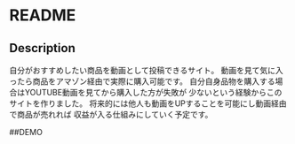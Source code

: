 # README

## Description
  自分がおすすめしたい商品を動画として投稿できるサイト。
  動画を見て気に入ったら商品をアマゾン経由で実際に購入可能です。
  自分自身品物を購入する場合はYOUTUBE動画を見てから購入した方が失敗が
  少ないという経験からこのサイトを作りました。
  将来的には他人も動画をUPすることを可能にし動画経由で商品が売れれば
  収益が入る仕組みにしていく予定です。

##DEMO



